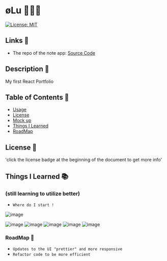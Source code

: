 # øLu 💛🦾🌱

[![License: MIT](https://img.shields.io/badge/License-MIT-yellow.svg)](https://opensource.org/licenses/MIT)

## Links 🔗

- The repo of the note app: [Source Code](https://github.com/EshuShango/Olu-Tobi-Akinyemi)

## Description 🔎

 My first React Portfolio 


## Table of Contents 📖
- [Usage](#usage-🔑) 
- [License](#license-📝)
- [Mock up](#mock-up) 
- [Things I Learned](#things-i-learned-📚)
- [RoadMap](#roadmap-🧭)

## License 📝
'click the license badge at the beginning of the document to get more info'

## Things I Learned 📚
### (still learning to utilize better)
* `Where do I start !`


![image](https://img.shields.io/badge/JavaScript-323330?style=for-the-badge&logo=javascript&logoColor=F7DF1E)


![image](https://img.shields.io/badge/MySQL-005C84?style=for-the-badge&logo=mysql&logoColor=white)
![image](https://img.shields.io/badge/MongoDB-4EA94B?style=for-the-badge&logo=mongodb&logoColor=white)
![image](https://img.shields.io/badge/Express.js-000000?style=for-the-badge&logo=express&logoColor=white)
![image](https://img.shields.io/badge/React-20232A?style=for-the-badge&logo=react&logoColor=61DAFB)
![image](https://img.shields.io/badge/Node.js-339933?style=for-the-badge&logo=nodedotjs&logoColor=white)


### RoadMap 🧭
 * `Updates to the UI "prettier" and more responsive`
 * `Refactor code to be more efficient`